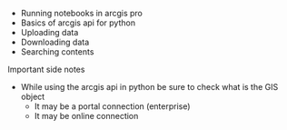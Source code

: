 - Running notebooks in arcgis pro
- Basics of arcgis api for python
- Uploading data
- Downloading data
- Searching contents

Important side notes

- While using the arcgis api in python be sure to check what is the GIS object
  - It may be a portal connection (enterprise)
  - It may be online connection
